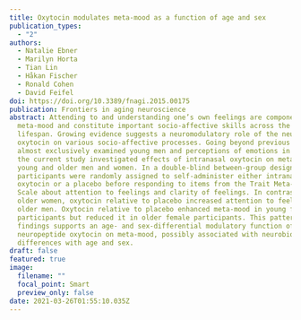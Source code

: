 ```yaml
---
title: Oxytocin modulates meta-mood as a function of age and sex
publication_types:
  - "2"
authors:
  - Natalie Ebner
  - Marilyn Horta
  - Tian Lin
  - Håkan Fischer
  - Ronald Cohen
  - David Feifel
doi: https://doi.org/10.3389/fnagi.2015.00175
publication: Frontiers in aging neuroscience
abstract: Attending to and understanding one’s own feelings are components of
  meta-mood and constitute important socio-affective skills across the entire
  lifespan. Growing evidence suggests a neuromodulatory role of the neuropeptide
  oxytocin on various socio-affective processes. Going beyond previous work that
  almost exclusively examined young men and perceptions of emotions in others,
  the current study investigated effects of intranasal oxytocin on meta-mood in
  young and older men and women. In a double-blind between-group design,
  participants were randomly assigned to self-administer either intranasal
  oxytocin or a placebo before responding to items from the Trait Meta-Mood
  Scale about attention to feelings and clarity of feelings. In contrast to
  older women, oxytocin relative to placebo increased attention to feelings in
  older men. Oxytocin relative to placebo enhanced meta-mood in young female
  participants but reduced it in older female participants. This pattern of
  findings supports an age- and sex-differential modulatory function of the
  neuropeptide oxytocin on meta-mood, possibly associated with neurobiological
  differences with age and sex.
draft: false
featured: true
image:
  filename: ""
  focal_point: Smart
  preview_only: false
date: 2021-03-26T01:55:10.035Z
---
```

